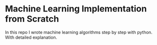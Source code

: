 
# Machine Learning Implementation from Scratch

In this repo I wrote machine learning algorithms step by step with python. With detailed explanation. 
